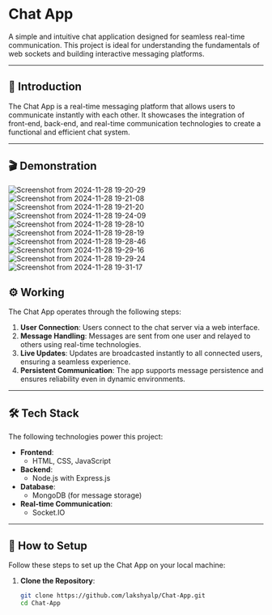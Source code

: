 # Chat App

A simple and intuitive chat application designed for seamless real-time communication. This project is ideal for understanding the fundamentals of web sockets and building interactive messaging platforms.

---

## 📖 Introduction

The Chat App is a real-time messaging platform that allows users to communicate instantly with each other. It showcases the integration of front-end, back-end, and real-time communication technologies to create a functional and efficient chat system.

---

## 🎬 Demonstration
![Screenshot from 2024-11-28 19-20-29](https://github.com/user-attachments/assets/4e0934f9-c1d7-4e4f-a8ac-5366e25c2b07)
![Screenshot from 2024-11-28 19-21-08](https://github.com/user-attachments/assets/70672bc5-44b8-4f1d-97c9-31995b644276)
![Screenshot from 2024-11-28 19-21-20](https://github.com/user-attachments/assets/638b024c-5d66-48a0-bffd-84f4f490e482)
![Screenshot from 2024-11-28 19-24-09](https://github.com/user-attachments/assets/defc5578-afb4-49da-9aab-b1a3b652a1d4)
![Screenshot from 2024-11-28 19-28-10](https://github.com/user-attachments/assets/de413b80-e332-4f82-abdc-c83b504debed)
![Screenshot from 2024-11-28 19-28-19](https://github.com/user-attachments/assets/bce18a42-d4f7-4577-a8f7-c19d7deab1de)
![Screenshot from 2024-11-28 19-28-46](https://github.com/user-attachments/assets/3183ab5e-fa21-49a4-8429-66ca84136747)
![Screenshot from 2024-11-28 19-29-16](https://github.com/user-attachments/assets/fcd87944-7398-40b9-9072-ea57e59dda45)
![Screenshot from 2024-11-28 19-29-24](https://github.com/user-attachments/assets/9b8e75ba-0255-4b0e-a4bf-49e1d2adba23)
![Screenshot from 2024-11-28 19-31-17](https://github.com/user-attachments/assets/f9fe7096-7d35-423c-83dc-6a0364ee2246)




## ⚙️ Working

The Chat App operates through the following steps:

1. **User Connection**: Users connect to the chat server via a web interface.
2. **Message Handling**: Messages are sent from one user and relayed to others using real-time technologies.
3. **Live Updates**: Updates are broadcasted instantly to all connected users, ensuring a seamless experience.
4. **Persistent Communication**: The app supports message persistence and ensures reliability even in dynamic environments.

---

## 🛠 Tech Stack

The following technologies power this project:

- **Frontend**: 
  - HTML, CSS, JavaScript
- **Backend**: 
  - Node.js with Express.js
- **Database**: 
  - MongoDB (for message storage)
- **Real-time Communication**:
  - Socket.IO

---

## 🚀 How to Setup

Follow these steps to set up the Chat App on your local machine:

1. **Clone the Repository**:
   ```bash
   git clone https://github.com/lakshyalp/Chat-App.git
   cd Chat-App
   
